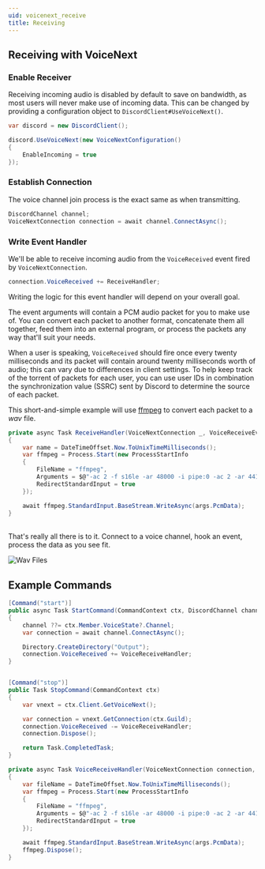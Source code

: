 ```yaml
---
uid: voicenext_receive
title: Receiving
---
```


## Receiving with VoiceNext

### Enable Receiver
Receiving incoming audio is disabled by default to save on bandwidth, as most users will never make use of incoming data.
This can be changed by providing a configuration object to `DiscordClient#UseVoiceNext()`.
```cs
var discord = new DiscordClient();

discord.UseVoiceNext(new VoiceNextConfiguration()
{
    EnableIncoming = true
});
```

### Establish Connection
The voice channel join process is the exact same as when transmitting.
```cs
DiscordChannel channel;
VoiceNextConnection connection = await channel.ConnectAsync();
```

### Write Event Handler
We'll be able to receive incoming audio from the `VoiceReceived` event fired by `VoiceNextConnection`.
```cs
connection.VoiceReceived += ReceiveHandler;
```

Writing the logic for this event handler will depend on your overall goal. 

The event arguments will contain a PCM audio packet for you to make use of.
You can convert each packet to another format, concatenate them all together, feed them into an external program, or process the packets any way that'll suit your needs.

When a user is speaking, `VoiceReceived` should fire once every twenty milliseconds and its packet will contain around twenty milliseconds worth of audio; this can vary due to differences in client settings.
To help keep track of the torrent of packets for each user, you can use user IDs in combination the synchronization value (SSRC) sent by Discord to determine the source of each packet.

This short-and-simple example will use [ffmpeg](https://ffmpeg.org/about.html) to convert each packet to a *wav* file.
```cs
private async Task ReceiveHandler(VoiceNextConnection _, VoiceReceiveEventArgs args)
{
    var name = DateTimeOffset.Now.ToUnixTimeMilliseconds();
    var ffmpeg = Process.Start(new ProcessStartInfo
    {
        FileName = "ffmpeg",
        Arguments = $@"-ac 2 -f s16le -ar 48000 -i pipe:0 -ac 2 -ar 44100 {name}.wav",
        RedirectStandardInput = true
    });

    await ffmpeg.StandardInput.BaseStream.WriteAsync(args.PcmData);
}
```

<br/>
That's really all there is to it. Connect to a voice channel, hook an event, process the data as you see fit.

![Wav Files](/images/voicenext_receive_01.png)


## Example Commands
```cs
[Command("start")]
public async Task StartCommand(CommandContext ctx, DiscordChannel channel = null)
{
    channel ??= ctx.Member.VoiceState?.Channel;
    var connection = await channel.ConnectAsync();

    Directory.CreateDirectory("Output");
    connection.VoiceReceived += VoiceReceiveHandler;
}


[Command("stop")]
public Task StopCommand(CommandContext ctx)
{
    var vnext = ctx.Client.GetVoiceNext();

    var connection = vnext.GetConnection(ctx.Guild);
    connection.VoiceReceived -= VoiceReceiveHandler;
    connection.Dispose();

    return Task.CompletedTask;
}

private async Task VoiceReceiveHandler(VoiceNextConnection connection, VoiceReceiveEventArgs args)
{
    var fileName = DateTimeOffset.Now.ToUnixTimeMilliseconds();
    var ffmpeg = Process.Start(new ProcessStartInfo
    {
        FileName = "ffmpeg",
        Arguments = $@"-ac 2 -f s16le -ar 48000 -i pipe:0 -ac 2 -ar 44100 Output/{fileName}.wav",
        RedirectStandardInput = true
    });

    await ffmpeg.StandardInput.BaseStream.WriteAsync(args.PcmData);
    ffmpeg.Dispose();
}
```